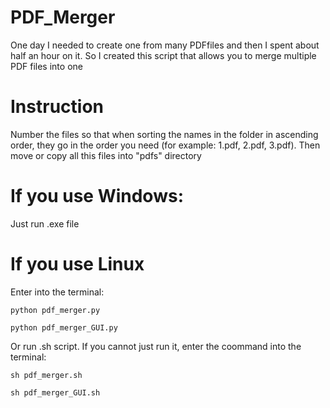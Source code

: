 # PDF_Merger
 One day I needed to create one from many PDFfiles and then I spent about half an hour on it. So I created this script that allows you to merge multiple PDF files into one
# Instruction
Number the files so that when sorting the names in the folder in ascending order, they go in the order you need (for example: 1.pdf, 2.pdf, 3.pdf). Then move or copy all this files into "pdfs" directory
# If you use Windows:
Just run .exe file
# If you use Linux
Enter into the terminal:
```
python pdf_merger.py
```
```
python pdf_merger_GUI.py
```
Or run .sh script. If you cannot just run it, enter the coommand into the terminal:
```
sh pdf_merger.sh
```
```
sh pdf_merger_GUI.sh
```
